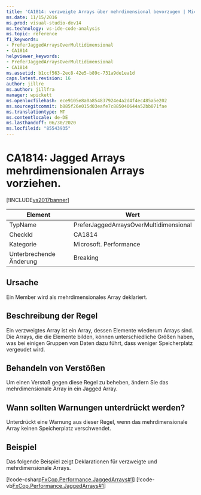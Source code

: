 ```yaml
---
title: 'CA1814: verzweigte Arrays über mehrdimensional bevorzugen | Microsoft-Dokumentation'
ms.date: 11/15/2016
ms.prod: visual-studio-dev14
ms.technology: vs-ide-code-analysis
ms.topic: reference
f1_keywords:
- PreferJaggedArraysOverMultidimensional
- CA1814
helpviewer_keywords:
- PreferJaggedArraysOverMultidimensional
- CA1814
ms.assetid: b1ccf563-2ec8-42e5-b89c-731a9de1ea1d
caps.latest.revision: 16
author: jillre
ms.author: jillfra
manager: wpickett
ms.openlocfilehash: ece9105e8a0a854837924e4a2d4f4ec485a5e202
ms.sourcegitcommit: b885f26e015d03eafe7c885040644a52bb071fae
ms.translationtype: MT
ms.contentlocale: de-DE
ms.lasthandoff: 06/30/2020
ms.locfileid: "85543935"
---
```

# <a name="ca1814-prefer-jagged-arrays-over-multidimensional"></a>CA1814: Jagged Arrays mehrdimensionalen Arrays vorziehen.
[!INCLUDE[vs2017banner](../includes/vs2017banner.md)]

|Element|Wert|
|-|-|
|TypName|PreferJaggedArraysOverMultidimensional|
|CheckId|CA1814|
|Kategorie|Microsoft. Performance|
|Unterbrechende Änderung|Breaking|

## <a name="cause"></a>Ursache
 Ein Member wird als mehrdimensionales Array deklariert.

## <a name="rule-description"></a>Beschreibung der Regel
 Ein verzweigtes Array ist ein Array, dessen Elemente wiederum Arrays sind. Die Arrays, die die Elemente bilden, können unterschiedliche Größen haben, was bei einigen Gruppen von Daten dazu führt, dass weniger Speicherplatz vergeudet wird.

## <a name="how-to-fix-violations"></a>Behandeln von Verstößen
 Um einen Verstoß gegen diese Regel zu beheben, ändern Sie das mehrdimensionale Array in ein Jagged Array.

## <a name="when-to-suppress-warnings"></a>Wann sollten Warnungen unterdrückt werden?
 Unterdrückt eine Warnung aus dieser Regel, wenn das mehrdimensionale Array keinen Speicherplatz verschwendet.

## <a name="example"></a>Beispiel
 Das folgende Beispiel zeigt Deklarationen für verzweigte und mehrdimensionale Arrays.

 [!code-csharp[FxCop.Performance.JaggedArrays#1](../snippets/csharp/VS_Snippets_CodeAnalysis/FxCop.Performance.JaggedArrays/cs/FxCop.Performance.JaggedArrays.cs#1)]
 [!code-vb[FxCop.Performance.JaggedArrays#1](../snippets/visualbasic/VS_Snippets_CodeAnalysis/FxCop.Performance.JaggedArrays/vb/FxCop.Performance.JaggedArrays.vb#1)]

